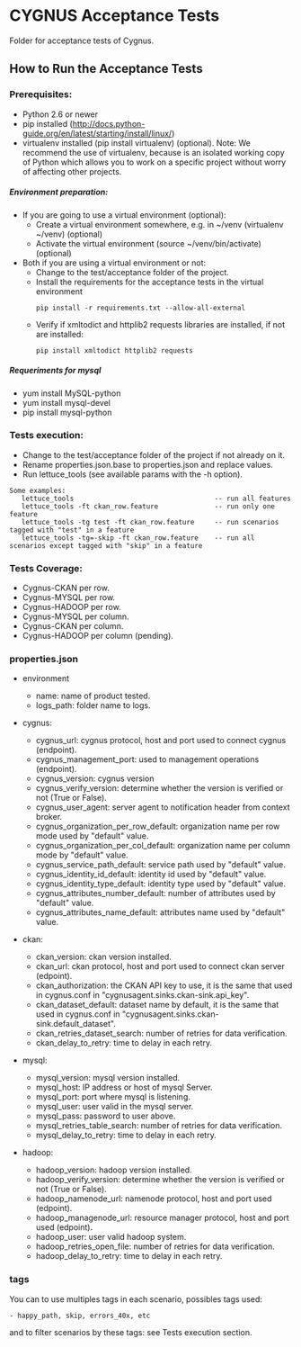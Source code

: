 # CYGNUS Acceptance Tests

Folder for acceptance tests of Cygnus.

## How to Run the Acceptance Tests

### Prerequisites:

- Python 2.6 or newer
- pip installed (http://docs.python-guide.org/en/latest/starting/install/linux/)
- virtualenv installed (pip install virtualenv) (optional).
Note: We recommend the use of virtualenv, because is an isolated working copy of Python which allows you to work on a specific project without worry of affecting other projects.

##### Environment preparation:

- If you are going to use a virtual environment (optional):
  * Create a virtual environment somewhere, e.g. in ~/venv (virtualenv ~/venv) (optional)
  * Activate the virtual environment (source ~/venv/bin/activate) (optional)
- Both if you are using a virtual environment or not:
  * Change to the test/acceptance folder of the project.
  * Install the requirements for the acceptance tests in the virtual environment
     ```
     pip install -r requirements.txt --allow-all-external
     ```
  * Verify if  xmltodict and httplib2 requests libraries are installed, if not are installed:
     ```
     pip install xmltodict httplib2 requests
     ```

##### Requeriments for mysql

-  yum install MySQL-python
-  yum install mysql-devel
-  pip install mysql-python

### Tests execution:

- Change to the test/acceptance folder of the project if not already on it.
- Rename properties.json.base to properties.json and replace values.
- Run lettuce_tools (see available params with the -h option).

```
Some examples:
   lettuce_tools                                   -- run all features
   lettuce_tools -ft ckan_row.feature              -- run only one feature
   lettuce_tools -tg test -ft ckan_row.feature     -- run scenarios tagged with "test" in a feature
   lettuce_tools -tg=-skip -ft ckan_row.feature    -- run all scenarios except tagged with "skip" in a feature
```

### Tests Coverage:

- Cygnus-CKAN per row.
- Cygnus-MYSQL per row.
- Cygnus-HADOOP per row.
- Cygnus-MYSQL per column.
- Cygnus-CKAN per column.
- Cygnus-HADOOP per column (pending).

### properties.json
- environment
    * name: name of product tested.
    * logs_path: folder name to logs.

- cygnus:
    * cygnus_url: cygnus protocol, host and port used to connect cygnus (endpoint).
    * cygnus_management_port: used to management operations (endpoint).
    * cygnus_version: cygnus version
    * cygnus_verify_version: determine whether the version is verified or not (True or False).
    * cygnus_user_agent: server agent to notification header from context broker.
    * cygnus_organization_per_row_default: organization name per row mode used by "default" value.
    * cygnus_organization_per_col_default: organization name per column mode by "default" value.
    * cygnus_service_path_default: service path used by "default" value.
    * cygnus_identity_id_default: identity id used by "default" value.
    * cygnus_identity_type_default: identity type used by "default" value.
    * cygnus_attributes_number_default: number of attributes used by "default" value.
    * cygnus_attributes_name_default: attributes name used by "default" value.
    
- ckan:
    * ckan_version: ckan version installed.
    * ckan_url:  ckan protocol, host and port used to connect ckan server (edpoint).
    * ckan_authorization: the CKAN API key to use, it is the same that used in cygnus.conf in "cygnusagent.sinks.ckan-sink.api_key".
    * ckan_dataset_default: dataset name by default, it is the same that used in cygnus.conf in "cygnusagent.sinks.ckan-sink.default_dataset".
    * ckan_retries_dataset_search: number of retries for data verification.
    * ckan_delay_to_retry: time to delay in each retry.

- mysql:
    * mysql_version: mysql version installed.
    * mysql_host: IP address or host of mysql Server.
    * mysql_port: port where mysql is listening.
    * mysql_user: user valid in the mysql server.
    * mysql_pass: password to user above.
    * mysql_retries_table_search: number of retries for data verification.
    * mysql_delay_to_retry: time to delay in each retry.

-  hadoop:
    * hadoop_version: hadoop version installed.
    * hadoop_verify_version: determine whether the version is verified or not (True or False).
    * hadoop_namenode_url: namenode protocol, host and port used (edpoint).
    * hadoop_managenode_url: resource manager protocol, host and port used (edpoint).
    * hadoop_user: user valid hadoop system.
    * hadoop_retries_open_file: number of retries for data verification.
    * hadoop_delay_to_retry: time to delay in each retry.

### tags

You can to use multiples tags in each scenario, possibles tags used:

    - happy_path, skip, errors_40x, etc

and to filter scenarios by these tags: see Tests execution section.



